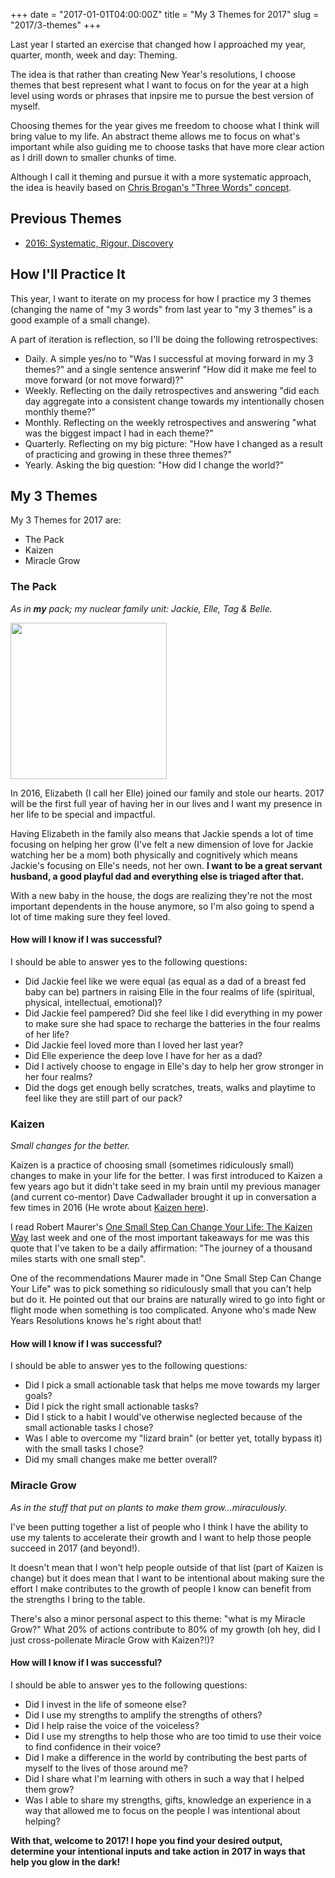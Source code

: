+++
date = "2017-01-01T04:00:00Z"
title = "My 3 Themes for 2017"
slug = "2017/3-themes"
+++

Last year I started an exercise that changed how I approached my year, quarter, month, week and day: Theming. 

The idea is that rather than creating New Year's resolutions, I choose themes that best represent what I want to focus on for the year at a high level using words or phrases that inpsire me to pursue the best version of myself.

Choosing themes for the year gives me freedom to choose what I think will bring value to my life. An abstract theme allows me to focus on what's important while also guiding me to choose tasks that have more clear action as I drill down to smaller chunks of time.

Although I call it theming and pursue it with a more systematic approach, the idea is heavily based on [Chris Brogan's "Three Words" concept](http://chrisbrogan.com/3words2017/).

## Previous Themes

- [2016: Systematic, Rigour, Discovery](/2016/3-words)

## How I'll Practice It

This year, I want to iterate on my process for how I practice my 3 themes (changing the name of "my 3 words" from last year to "my 3 themes" is a good example of a small change). 

A part of iteration is reflection, so I'll be doing the following retrospectives:

- Daily. A simple yes/no to "Was I successful at moving forward in my 3 themes?" and a single sentence answerinf "How did it make me feel to move forward (or not move forward)?"
- Weekly. Reflecting on the daily retrospectives and answering "did each day aggregate into a consistent change towards my intentionally chosen monthly theme?" 
- Monthly. Reflecting on the weekly retrospectives and answering "what was the biggest impact I had in each theme?"
- Quarterly. Reflecting on my big picture: "How have I changed as a result of practicing and growing in these three themes?"
- Yearly. Asking the big question: "How did I change the world?"

## My 3 Themes

My 3 Themes for 2017 are:

- The Pack
- Kaizen
- Miracle Grow

### The Pack

_As in **my** pack; my nuclear family unit: Jackie, Elle, Tag & Belle._

<img src="/img/elle-and-dad.jpg" class="align-left" width=250 />

In 2016, Elizabeth (I call her Elle) joined our family and stole our hearts. 2017 will be the first full year of having her in our lives and I want my presence in her life to be special and impactful.

Having Elizabeth in the family also means that Jackie spends a lot of time focusing on helping her grow (I've felt a new dimension of love for Jackie watching her be a mom) both physically and cognitively which means Jackie's focusing on Elle's needs, not her own. **I want to be a great servant husband, a good playful dad and everything else is triaged after that.**

With a new baby in the house, the dogs are realizing they're not the most important dependents in the house anymore, so I'm also going to spend a lot of time making sure they feel loved.

#### How will I know if I was successful?

I should be able to answer yes to the following questions:

- Did Jackie feel like we were equal (as equal as a dad of a breast fed baby can be) partners in raising Elle in the four realms of life (spiritual, physical, intellectual, emotional)?
- Did Jackie feel pampered? Did she feel like I did everything in my power to make sure she had space to recharge the batteries in the four realms of her life? 
- Did Jackie feel loved more than I loved her last year?
- Did Elle experience the deep love I have for her as a dad?
- Did I actively choose to engage in Elle's day to help her grow stronger in her four realms?
- Did the dogs get enough belly scratches, treats, walks and playtime to feel like they are still part of our pack?

### Kaizen

_Small changes for the better._

Kaizen is a practice of choosing small (sometimes ridiculously small) changes to make in your life for the better. I was first introduced to Kaizen a few years ago but it didn't take seed in my brain until my previous manager (and current co-mentor) Dave Cadwallader brought it up in conversation a few times in 2016 (He wrote about [Kaizen here](http://geekdave.com/2013/08/03/what-developers-can-learn-from-a-harlem-soup-kitchen/)).

I read Robert Maurer's [One Small Step Can Change Your Life: The Kaizen Way](https://www.amazon.com/Small-Step-Change-Your-Life/dp/076118032X) last week and one of the most important takeaways for me was this quote that I've taken to be a daily affirmation: "The journey of a thousand miles starts with one small step". 

One of the recommendations Maurer made in "One Small Step Can Change Your Life" was to pick something so ridiculously small that you can't help but do it. He pointed out that our brains are naturally wired to go into fight or flight mode when something is too complicated. Anyone who's made New Years Resolutions knows he's right about that!

#### How will I know if I was successful?

I should be able to answer yes to the following questions:

- Did I pick a small actionable task that helps me move towards my larger goals?
- Did I pick the right small actionable tasks?
- Did I stick to a habit I would've otherwise neglected because of the small actionable tasks I chose?
- Was I able to overcome my "lizard brain" (or better yet, totally bypass it) with the small tasks I chose?
- Did my small changes make me better overall?

### Miracle Grow

_As in the stuff that put on plants to make them grow...miraculously._

I've been putting together a list of people who I think I have the ability to use my talents to accelerate their growth and I want to help those people succeed in 2017 (and beyond!).

It doesn't mean that I won't help people outside of that list (part of Kaizen is change) but it does mean that I want to be intentional about making sure the effort I make contributes to the growth of people I know can benefit from the strengths I bring to the table.

There's also a minor personal aspect to this theme: "what is my Miracle Grow?" What 20% of actions contribute to 80% of my growth (oh hey, did I just cross-pollenate Miracle Grow with Kaizen?!)?

#### How will I know if I was successful?

I should be able to answer yes to the following questions:

- Did I invest in the life of someone else?
- Did I use my strengths to amplify the strengths of others?
- Did I help raise the voice of the voiceless?
- Did I use my strengths to help those who are too timid to use their voice to find confidence in their voice?
- Did I make a difference in the world by contributing the best parts of myself to the lives of those around me?
- Did I share what I'm learning with others in such a way that I helped them grow? 
- Was I able to share my strengths, gifts, knowledge an experience in a way that allowed me to focus on the people I was intentional about helping?

**With that, welcome to 2017! I hope you find your desired output, determine your intentional inputs and take action in 2017 in ways that help you glow in the dark!**
